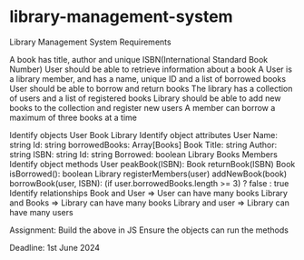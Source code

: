 # library-management-system
 
Library Management System Requirements

A book has title, author and unique ISBN(International Standard Book Number)
User should be able to retrieve information about a book
A User is a library member, and has a name, unique ID and a list of borrowed books
User should be able to borrow and return books
The library has a collection of users and a list of registered books
Library should be able to add new books to the collection and register new users
A member can borrow a maximum of three books at a time




Identify objects
User
Book
Library
Identify object attributes
User
Name: string
Id: string
borrowedBooks: Array[Books]
Book
Title: string
Author: string
ISBN: string
Id: string
Borrowed: boolean
Library
Books
Members
Identify object methods
User
peakBook(ISBN): Book
returnBook(ISBN)
Book
isBorrowed(): boolean
Library
registerMembers(user)
addNewBook(book)
borrowBook(user, ISBN): (if user.borrowedBooks.length >= 3) ? false : true
Identify relationships
Book and User => User can have many books
Library and Books => Library can have many books
Library and user => Library can have many users






Assignment:
Build the above in JS
Ensure the objects can run the methods

Deadline: 1st June 2024








































































